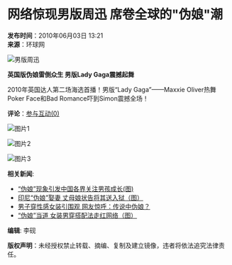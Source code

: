 # 网络惊现男版周迅 席卷全球的"伪娘"潮

**发布时间**：2010年06月03日 13:21  
**来源**：环球网  

![男版周迅](http://www.chinanews.com.cn/fileftp/2010/04/2010-04-23/U76P4T47D13180F981DT20100423110629.jpg)

**英国版伪娘雷倒众生 男版Lady Gaga震撼起舞**

2010年英国达人第二场海选首播！男版“Lady Gaga”——Maxxie Oliver热舞Poker Face和Bad Romance吓到Simon震撼全场！

**评论**：[参与互动(0)](http://comment.chinanews.com.cn/comments/comments.php?flag=special&newsid=2321308)

![图片1](http://www.chinanews.com.cn/fileftp/2009/01/2009-01-19/U76P4T47D10173F976DT20090119173942.gif)

![图片2](U235P4T8D2321314F107DT20100603134053.jpg)

![图片3](http://www.chinanews.com.cn/fileftp/2009/01/2009-01-19/U76P4T47D10173F979DT20090119163219.gif)

**相关新闻**:
- [“伪娘”现象引发中国各界关注男孩成长(图)](http://www.chinanews.com.cn/life/news/2010/05-31/2313662.shtml)
- [印尼“伪娘”娶妻 丈母娘状告将其送入狱（图）](http://www.chinanews.com.cn/life/news/2010/05-25/2302520.shtml)
- [男子穿性感女装引围观 网友惊呼：传说中伪娘？](http://www.chinanews.com.cn/life/news/2010/05-20/2295365.shtml)
- [“伪娘”当道 女装男穿搭配法走红网络（图）](http://www.chinanews.com.cn/life/news/2010/05-12/2276650.shtml)

**编辑**: 李砚 

**版权声明**：未经授权禁止转载、摘编、复制及建立镜像，违者将依法追究法律责任。
<!-- tcd_original_link https://www.chinanews.com.cn/life/news/2010/06-03/2321314.shtml -->
